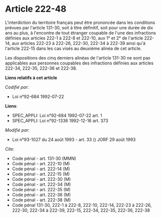 # Article 222-48

L'interdiction du territoire français peut être prononcée dans les conditions prévues par l'article 131-30, soit à titre
définitif, soit pour une durée de dix ans au plus, à l'encontre de tout étranger coupable de l'une des infractions définies
aux articles 222-1 à 222-8 et 222-10, aux 1° et 2° de l'article 222-14, aux articles 222-23 à 222-26, 222-30, 222-34 à 222-39
ainsi qu'à l'article 222-15 dans les cas visés au deuxième alinéa de cet article.

Les dispositions des cinq derniers alinéas de l'article 131-30 ne sont pas applicables aux personnes coupables des
infractions définies aux articles 222-34, 222-35, 222-36 et 222-38.

**Liens relatifs à cet article**

_Codifié par_:

  - Loi n°92-684 1992-07-22

**Liens**:

  - SPEC_APPLI: Loi n°92-684 1992-07-22 art. 1
  - SPEC_APPLI: Loi n°92-1336 1992-12-16 art. 373

_Modifié par_:

  - Loi n°93-1027 du 24 août 1993 - art. 33 () JORF 29 août 1993

_Cite_:

  - Code pénal - art. 131-30 (MMN)
  - Code pénal - art. 222-10 (M)
  - Code pénal - art. 222-14 (M)
  - Code pénal - art. 222-15 (M)
  - Code pénal - art. 222-30 (M)
  - Code pénal - art. 222-34 (M)
  - Code pénal - art. 222-35 (M)
  - Code pénal - art. 222-36 (M)
  - Code pénal - art. 222-38 (M)
  - Code pénal 131-30, 222-1 à 222-8, 222-10, 222-14, 222-23 à 222-26, 222-30, 222-34 à 222-39, 222-15, 222-34, 222-35, 222-36, 222-38
